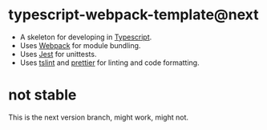 # typescript-webpack-template@next

-   A skeleton for developing in [Typescript](https://github.com/Microsoft/TypeScript).
-   Uses [Webpack](https://github.com/webpack) for module bundling.
-   Uses [Jest](https://github.com/facebook/jest) for unittests.
-   Uses [tslint](https://github.com/palantir/tslint) and [prettier](https://github.com/prettier/prettier) for linting and code formatting.

# not stable
This is the next version branch, might work, might not.
